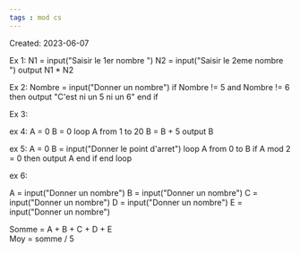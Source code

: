 ```yaml
---
tags : mod cs
---
```

Created: 2023-06-07

Ex 1: 
N1 = input("Saisir le 1er nombre ")
N2 = input("Saisir le 2eme nombre ")
output N1 * N2

Ex 2:
Nombre = input("Donner un nombre")
if Nombre != 5 and Nombre != 6 then
    output "C'est ni un 5 ni un 6"
end if

Ex 3: 


ex 4: 
A = 0
B = 0
loop A from 1 to 20 
 B = B + 5
 output B

ex 5:
A = 0
B = input("Donner le point d'arret")
loop A from 0 to B
 if A mod 2 = 0 then
  output A
 end if
end loop

ex 6:

A = input("Donner un nombre")
B = input("Donner un nombre")
C = input("Donner un nombre")
D = input("Donner un nombre")
E = input("Donner un nombre")

Somme = A + B + C + D + E  
Moy = somme / 5

